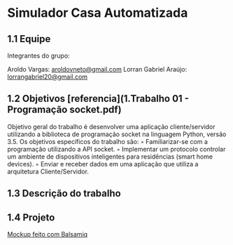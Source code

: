 # Simulador Casa Automatizada




## 1.1 Equipe

Integrantes do grupo:

Aroldo Vargas: aroldovneto@gmail.com
Lorran Gabriel Araújo: lorrangabriel20@gmail.com


## 1.2 Objetivos [referencia](1.Trabalho 01 - Programação socket.pdf)

Objetivo geral do trabalho é desenvolver uma aplicação cliente/servidor utilizando a biblioteca de
programação socket na linguagem Python, versão 3.5.
Os objetivos específicos do trabalho são:
◦ Familiarizar-se com a programação utilizando a API socket.
◦ Implementar um protocolo controlar um ambiente de dispositivos inteligentes para residências
(smart home devices).
◦ Enviar e receber dados em uma aplicação que utiliza a arquitetura Cliente/Servidor.


## 1.3 Descrição do trabalho


## 1.4 Projeto

[Mockup feito com Balsamiq](Projeto/ProjetoSistemaCasa.pdf)
